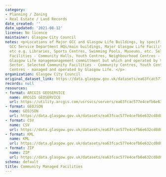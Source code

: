 ```yaml
---
category:
- Planning / Zoning
- Real Estate / Land Records
date_created: ''
date_updated: '2021-08-12'
license: No licence
maintainer: Glasgow City Council
notes: <p>Locations of Major GCC and Glasgow Life Buildings, by specified type. Includes
  GCC Service Department HQs/main buildings, Major Glasgow Life Facilities, ALEO HQs
  etc e.g. Libraries, Sports Centres, Swimming Pools, Museums, etc. Selected Community
  Facilities - Community Halls, Youth Centres, Neighbourhood Centres - which have
  Glasgow Life managemanagement committment but which and operated by the Voluntary
  Sector. Selected Community Facilities - Community Centres, Youth Centres, Recreation
  Centres - managed and operated by Glasgow Life. </p>
organization: Glasgow City Council
original_dataset_link: https://data.glasgow.gov.uk/datasets/ea63fcac577e4cefb6e632cd8d84365b_2
records: null
resources:
- format: ARCGIS GEOSERVICE
  name: ARCGIS GEOSERVICE
  url: https://utility.arcgis.com/usrsvcs/servers/ea63fcac577e4cefb6e632cd8d84365b/rest/services/OPEN_DATA/Public_Buildings/MapServer/2
- format: GEOJSON
  name: GEOJSON
  url: https://data.glasgow.gov.uk/datasets/ea63fcac577e4cefb6e632cd8d84365b_2.geojson?outSR=%7B%22latestWkid%22%3A27700%2C%22wkid%22%3A27700%7D
- format: CSV
  name: CSV
  url: https://data.glasgow.gov.uk/datasets/ea63fcac577e4cefb6e632cd8d84365b_2.csv?outSR=%7B%22latestWkid%22%3A27700%2C%22wkid%22%3A27700%7D
- format: KML
  name: KML
  url: https://data.glasgow.gov.uk/datasets/ea63fcac577e4cefb6e632cd8d84365b_2.kml?outSR=%7B%22latestWkid%22%3A27700%2C%22wkid%22%3A27700%7D
- format: ZIP
  name: ZIP
  url: https://data.glasgow.gov.uk/datasets/ea63fcac577e4cefb6e632cd8d84365b_2.zip?outSR=%7B%22latestWkid%22%3A27700%2C%22wkid%22%3A27700%7D
schema: default
title: Community Managed Facilities
---
```

